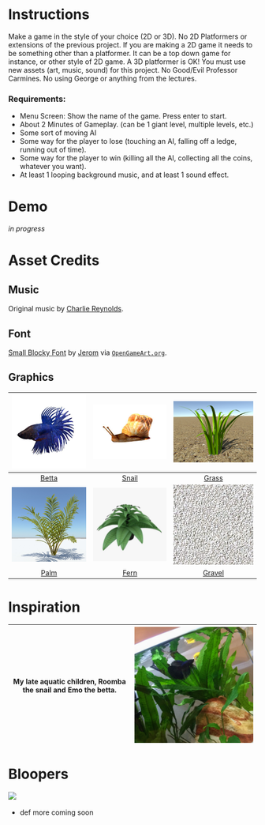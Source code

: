 # Instructions
Make a game in the style of your choice (2D or 3D). No 2D Platformers or extensions of the previous project. If you are making a 2D game it needs to be something other than a platformer. It can be a top down game for instance, or other style of 2D game. A 3D platformer is OK! You must use new assets (art, music, sound) for this project. No Good/Evil Professor Carmines. No using George or anything from the lectures.

### Requirements:
- Menu Screen: Show the name of the game. Press enter to start.
- About 2 Minutes of Gameplay. (can be 1 giant level, multiple levels, etc.)
- Some sort of moving AI
- Some way for the player to lose (touching an AI, falling off a ledge, running out of time).
- Some way for the player to win (killing all the AI, collecting all the coins, whatever you want).
- At least 1 looping background music, and at least 1 sound effect.

# Demo
*in progress*

# Asset Credits
## Music
Original music by [Charlie Reynolds](https://soundcloud.com/saxyjew).

## Font
[Small Blocky Font](https://opengameart.org/content/small-blocky-font) by [Jerom](https://opengameart.org/users/jerom) via [`OpenGameArt.org`](https://opengameart.org/).

## Graphics
| ![](https://github.com/mkarroqe/CS3113/blob/master/06-Students-Choice/Assets/Betta/betta-demo.jpg) | ![](https://github.com/mkarroqe/CS3113/blob/master/06-Students-Choice/assets/snail/SNAIL.JPG) | ![](https://github.com/mkarroqe/CS3113/blob/master/06-Students-Choice/Assets/Grass/grass-demo.png) |
| :-: | :-: | :-: |
| [Betta](https://free3d.com/3d-model/crowntailbetta-v1--31129.html) | [Snail](https://free3d.com/3d-model/snail-23158.html) | [Grass](https://free3d.com/3d-model/high-quality-grass-78178.html) |
| ![](https://github.com/mkarroqe/CS3113/blob/master/06-Students-Choice/Assets/Palm/Palm_01.jpeg) | ![](https://github.com/mkarroqe/CS3113/blob/master/06-Students-Choice/Assets/Fern/fern-demo.jpg) | ![](https://github.com/mkarroqe/CS3113/blob/master/06-Students-Choice/Assets/Ground/gravel2.jpg) |
| [Palm](https://free3d.com/3d-model/palm-54462.html) | [Fern](https://free3d.com/3d-model/-fern-v2--65217.html) | [Gravel](https://www.pinterest.com/pin/353814114473920228/) |

# Inspiration
| My late aquatic children, Roomba the snail and Emo the betta. | <img src="demos/muses.png" width=500px /> |
| - | - |

# Bloopers
![](demos/bloopers/fern-overload.gif)
+ def more coming soon
